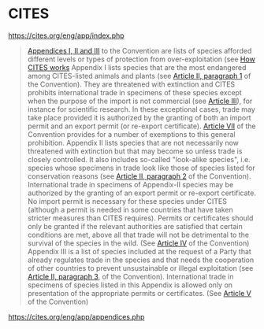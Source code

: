 # CITES

https://cites.org/eng/app/index.php

> [Appendices I, II and III](https://cites.org/eng/app/appendices.php) to the Convention are lists of species afforded different levels or types of protection from over-exploitation (see [How CITES works](https://cites.org/eng/disc/how.php)
> Appendix I lists species that are the most endangered among CITES-listed animals and plants (see [Article II, paragraph 1](https://cites.org/eng/disc/text.php#II) of the Convention). They are threatened with extinction and CITES prohibits international trade in specimens of these species except when the purpose of the import is not commercial (see [Article III](https://cites.org/eng/disc/text.php#III)), for instance for scientific research. In these exceptional cases, trade may take place provided it is authorized by the granting of both an import permit and an export permit (or re-export certificate). [Article VII](https://cites.org/eng/disc/text.php#VII) of the Convention provides for a number of exemptions to this general prohibition. 
> Appendix II lists species that are not necessarily now threatened with extinction but that may become so unless trade is closely controlled. It also includes so-called "look-alike species", i.e. species whose specimens in trade look like those of species listed for conservation reasons (see [Article II, paragraph 2](https://cites.org/eng/disc/text.php#II) of the Convention). International trade in specimens of Appendix-II species may be authorized by the granting of an export permit or re-export certificate. No import permit is necessary for these species under CITES (although a permit is needed in some countries that have taken stricter measures than CITES requires). Permits or certificates should only be granted if the relevant authorities are satisfied that certain conditions are met, above all that trade will not be detrimental to the survival of the species in the wild. (See [Article IV](https://cites.org/eng/disc/text.php#IV) of the Convention)
> Appendix III is a list of species included at the request of a Party that already regulates trade in the species and that needs the cooperation of other countries to prevent unsustainable or illegal exploitation (see [Article II, paragraph 3](https://cites.org/eng/disc/text.php#II), of the Convention). International trade in specimens of species listed in this Appendix is allowed only on presentation of the appropriate permits or certificates. (See [Article V](https://cites.org/eng/disc/text.php#V) of the Convention)

https://cites.org/eng/app/appendices.php

